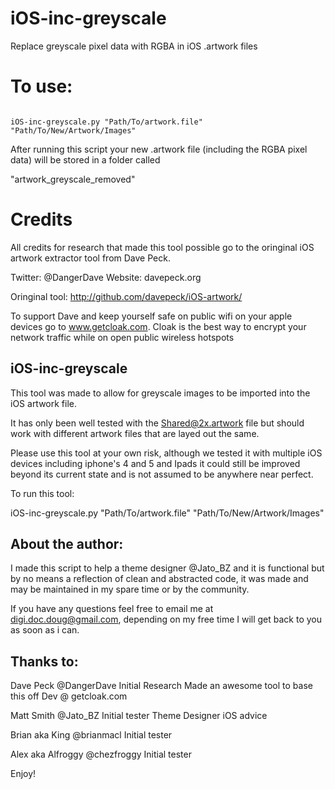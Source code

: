 iOS-inc-greyscale
=================

Replace greyscale pixel data with RGBA in iOS .artwork files

To use:
========
<code>
iOS-inc-greyscale.py "Path/To/artwork.file" "Path/To/New/Artwork/Images"
</code>

After running this script your new .artwork file (including the RGBA pixel data) will be stored in a folder called

"artwork_greyscale_removed"

Credits
========
All credits for research that made this tool possible go to
the oringinal iOS artwork extractor tool from Dave Peck.

Twitter: @DangerDave
Website: davepeck.org

Oringinal tool: http://github.com/davepeck/iOS-artwork/

To support Dave and keep yourself safe on public wifi on your apple devices
go to www.getcloak.com.  Cloak is the best way to encrypt your network traffic
while on open public wireless hotspots


iOS-inc-greyscale
--------
This tool was made to allow for greyscale images to be imported into the iOS
artwork file.

It has only been well tested with the Shared@2x.artwork file but should work with
different artwork files that are layed out the same.

Please use this tool at your own risk, although we tested it with multiple iOS devices
including iphone's 4 and 5 and Ipads it could still be improved beyond its current state and
is not assumed to be anywhere near perfect.

To run this tool:

  iOS-inc-greyscale.py "Path/To/artwork.file" "Path/To/New/Artwork/Images" 



About the author:
--------
I made this script to help a theme designer @Jato_BZ and it is functional but
by no means a reflection of clean and abstracted code, it was made and may be
maintained in my spare time or by the community.

If you have any questions feel free to email me at digi.doc.doug@gmail.com, depending on
my free time I will get back to you as soon as i can.



Thanks to:
--------
Dave Peck
@DangerDave
Initial Research
Made an awesome tool to base this off
Dev @ getcloak.com

Matt Smith
@Jato_BZ
Initial tester
Theme Designer
iOS advice

Brian aka King
@brianmacl
Initial tester

Alex aka Alfroggy
@chezfroggy
Initial tester


Enjoy!

